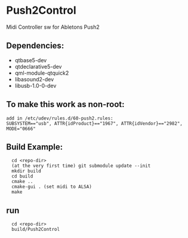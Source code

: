 # Push2Control
Midi Controller sw for Abletons Push2

## Dependencies:
  + qtbase5-dev
  + qtdeclarative5-dev
  + qml-module-qtquick2
  + libasound2-dev
  + libusb-1.0-0-dev

## To make this work as non-root:
```
add in /etc/udev/rules.d/60-push2.rules:
SUBSYSTEM=="usb", ATTR{idProduct}=="1967", ATTR{idVendor}=="2982", MODE="0666"
```

## Build Example:
```
  cd <repo-dir>
  (at the very first time) git submodule update --init
  mkdir build
  cd build
  cmake ..
  cmake-gui . (set midi to ALSA)
  make
```
## run
```
  cd <repo-dir>
  build/Push2Control
```

